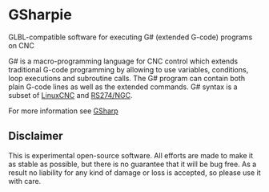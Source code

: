 # GSharpie
GLBL-compatible software for executing G# (extended G-code) programs on CNC

G# is a macro-programming language for CNC control which extends traditional G-code programming
by allowing to use variables, conditions, loop executions and subroutine calls.
The G# program can contain both plain G-code lines as well as the extended commands.
G# syntax is a subset of [LinuxCNC](https://github.com/LinuxCNC/linuxcnc) and
[RS274/NGC](https://www.nist.gov/customcf/get_pdf.cfm?pub_id=823374).

For more information see [GSharp](https://github.com/NRSoft/GSharp)

Disclaimer
----------
This is experimental open-source software. All efforts are made to make it as stable as possible, but there is no guarantee that it will be bug free. As a result no liability for any kind of damage or loss is accepted, so please use it with care.

